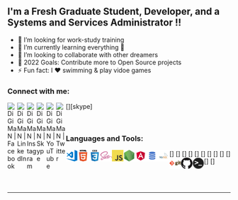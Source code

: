 
## I'm a Fresh Graduate Student, Developer, and a Systems and Services Administrator !!

- 🔭 I’m looking for work-study training
- 🌱 I’m currently learning everything 🤣
- 👯 I’m looking to collaborate with other dreamers
- 🥅 2022 Goals: Contribute more to Open Source projects
- ⚡ Fun fact: I ♥ swimming & play vidoe games

### Connect with me:

[<img align="left" alt="DiGiMaN | Facebook" width="22px" src="https://cdn.icon-icons.com/icons2/901/PNG/512/facebook_icon-icons.com_69263.png" />][facebook]
[<img align="left" alt="DiGiMaN | LinkedIn" width="22px" src="https://cdn.jsdelivr.net/npm/simple-icons@v3/icons/linkedin.svg" />][linkedin]
[<img align="left" alt="DiGiMaN | Instagram" width="22px" src="https://cdn.jsdelivr.net/npm/simple-icons@v3/icons/instagram.svg" />][instagram]
[<img align="left" alt="DiGiMaN | Skype" width="22px" src="https://upload.wikimedia.org/wikipedia/commons/e/ec/Skype-icon-new.png" />][skype]
[<img align="left" alt="DiGiMaN | YouTube" width="22px" src="https://cdn.jsdelivr.net/npm/simple-icons@v3/icons/youtube.svg" />][youtube]
[<img align="left" alt="DiGiMaN | Twitter" width="22px" src="https://cdn.jsdelivr.net/npm/simple-icons@v3/icons/twitter.svg" />][twitter]

<br />

### Languages and Tools:

[<img align="left" alt="Visual Studio Code" width="26px" src="https://raw.githubusercontent.com/github/explore/80688e429a7d4ef2fca1e82350fe8e3517d3494d/topics/visual-studio-code/visual-studio-code.png" />]
[<img align="left" alt="HTML5" width="26px" src="https://raw.githubusercontent.com/github/explore/80688e429a7d4ef2fca1e82350fe8e3517d3494d/topics/html/html.png" />]
[<img align="left" alt="CSS3" width="26px" src="https://raw.githubusercontent.com/github/explore/80688e429a7d4ef2fca1e82350fe8e3517d3494d/topics/css/css.png" />]
[<img align="left" alt="Sass" width="26px" src="https://raw.githubusercontent.com/github/explore/80688e429a7d4ef2fca1e82350fe8e3517d3494d/topics/sass/sass.png" />]
[<img align="left" alt="JavaScript" width="26px" src="https://raw.githubusercontent.com/github/explore/80688e429a7d4ef2fca1e82350fe8e3517d3494d/topics/javascript/javascript.png" />]
[<img align="left" alt="Node.js" width="26px" src="https://raw.githubusercontent.com/github/explore/80688e429a7d4ef2fca1e82350fe8e3517d3494d/topics/nodejs/nodejs.png" />]
[<img align="left" alt="Deno" width="26px" src="https://raw.githubusercontent.com/github/explore/361e2821e2dea67711cde99c9c40ed357061cf27/topics/angular/angular.png" />]
[<img align="left" alt="SQL" width="26px" src="https://raw.githubusercontent.com/github/explore/80688e429a7d4ef2fca1e82350fe8e3517d3494d/topics/sql/sql.png" />]
[<img align="left" alt="MySQL" width="26px" src="https://raw.githubusercontent.com/github/explore/80688e429a7d4ef2fca1e82350fe8e3517d3494d/topics/mysql/mysql.png" />]
[<img align="left" alt="Git" width="26px" src="https://raw.githubusercontent.com/github/explore/80688e429a7d4ef2fca1e82350fe8e3517d3494d/topics/git/git.png" />]
[<img align="left" alt="GitHub" width="26px" src="https://raw.githubusercontent.com/github/explore/78df643247d429f6cc873026c0622819ad797942/topics/github/github.png" />]
[<img align="left" alt="Terminal" width="26px" src="https://raw.githubusercontent.com/github/explore/80688e429a7d4ef2fca1e82350fe8e3517d3494d/topics/terminal/terminal.png" />]

<br/>
<br/>

---

[youtube]: https://www.youtube.com/channel/UC0pR5D5hdfCnErnSms4xKZw
[twitter]: https://twitter.com/codeSTACKr
[facebook]: https://facebook.com/oubaid.hlaimi
[instagram]: https://instagram.com/oubaidhex
[linkedin]: https://linkedin.com/in/oubaidhlaimi

